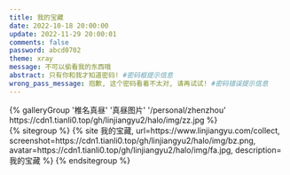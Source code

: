 ```yaml
---
title: 我的宝藏
date: 2022-10-18 20:00:00
update: 2022-11-29 20:00:01
comments: false
password: abcd0702
theme: xray
message: 不可以偷看我的东西哦
abstract: 只有你和我才知道密码! #密码框提示信息
wrong_pass_message: 抱歉, 这个密码看着不太对, 请再试试! #密码错误提示信息
---
```

<div class="gallery-group-main">
{% galleryGroup '椎名真昼' '真昼图片' '/personal/zhenzhou' https://cdn1.tianli0.top/gh/linjiangyu2/halo/img/zz.jpg %}
</div>
{% sitegroup %}
{% site 我的宝藏, url=https://www.linjiangyu.com/collect, screenshot=https://cdn1.tianli0.top/gh/linjiangyu2/halo/img/bz.png, avatar=https://cdn1.tianli0.top/gh/linjiangyu2/halo/img/fa.jpg, description=我的宝藏 %}
{% endsitegroup %}

